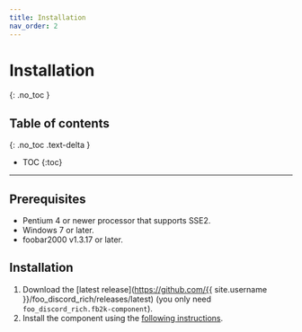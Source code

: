 ```yaml
---
title: Installation
nav_order: 2
---
```


# Installation
{: .no_toc }

## Table of contents
{: .no_toc .text-delta }

* TOC
{:toc}

---

## Prerequisites

 - Pentium 4 or newer processor that supports SSE2.
 - Windows 7 or later.
 - foobar2000 v1.3.17 or later.

## Installation

1. Download the [latest release](https://github.com/{{ site.username }}/foo_discord_rich/releases/latest) (you only need `foo_discord_rich.fb2k-component`).
2. Install the component using the [following instructions](http://wiki.hydrogenaud.io/index.php?title=Foobar2000:How_to_install_a_component).
